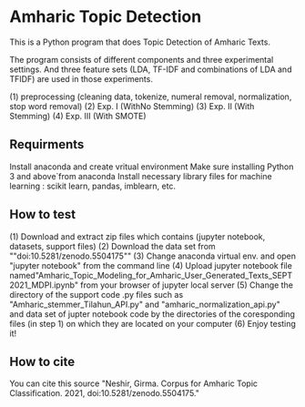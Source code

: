 # Amharic Topic Detection

This is a Python program that does Topic Detection of Amharic Texts.

The program consists of different components and three experimental settings. And three feature sets (LDA, TF-IDF and combinations of LDA and TFIDF) are used in those experiments.

(1) preprocessing (cleaning data, tokenize, numeral removal, normalization, stop word removal)
(2) Exp. I   (WithNo Stemming)
(3) Exp. II  (With Stemming)
(4) Exp. III (With SMOTE)

## Requirments

Install anaconda and create vritual environment
Make sure installing Python 3 and above`from anaconda
Install necessary library files for machine learning : scikit learn, pandas, imblearn, etc.


## How to test
 (1) Download and extract zip files which contains (jupyter notebook, datasets, support files)
 (2) Download the data set from ""doi:10.5281/zenodo.5504175""
 (3) Change anaconda virtual env. and open "jupyter notebook" from the command line
 (4) Upload jupyter notebook file named"Amharic_Topic_Modeling_for_Amharic_User_Generated_Texts_SEPT2021_MDPI.ipynb" from your browser of jupyter local server
 (5) Change the directory of the support code .py files such as "Amharic_stemmer_Tilahun_API.py" and "amharic_normalization_api.py" and data set of jupter notebook code by the directories of the coresponding files (in step 1) on which they are located on your computer
 (6) Enjoy testing it!


## How to cite
 You can cite this source "Neshir, Girma. Corpus for Amharic Topic Classification. 2021, doi:10.5281/zenodo.5504175."

